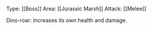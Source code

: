 Type: [[Boss]]
Area: [[Jurassic Marsh]]
Attack: [[Melee]]

Dino-roar: Increases its own health and damage. 
